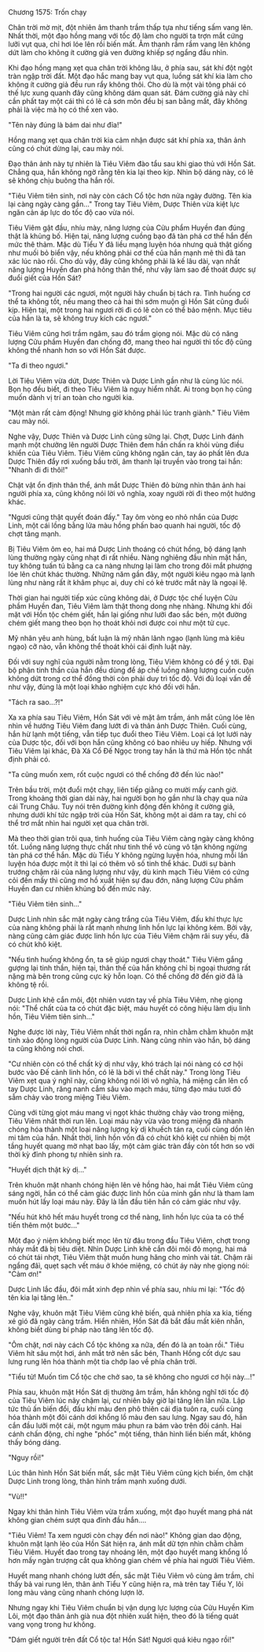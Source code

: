 




Chương 1575: Trốn chạy


Chân trời mờ mịt, đột nhiên âm thanh trầm thấp tựa như tiếng sấm vang lên. Nhất thời, một đạo hồng mang với tốc độ làm cho người ta trợn mắt cứng lưỡi vụt qua, chỉ hơi lóe lên rồi biến mất. Âm thanh rầm rầm vang lên không dứt làm cho không ít cường giả ven đường khiếp sợ ngẩng đầu nhìn.

Khi đạo hồng mang xẹt qua chân trời không lâu, ở phía sau, sát khí đột ngột tràn ngập trời đất. Một đạo hắc mang bay vụt qua, luồng sát khí kia làm cho không ít cường giả đều run rẩy không thôi. Cho dù là một vài tông phái có thế lực xung quanh đây cũng không dám quan sát. Đám cường giả này chỉ cần phất tay một cái thì có lẽ cả sơn môn đều bị san bằng mất, đây không phải là việc mà họ có thể xen vào.

"Tên này đúng là bám dai như đỉa!"

Hồng mang xẹt qua chân trời kia cảm nhận được sát khí phía xa, thân ảnh cũng có chút dừng lại, cau mày nói.

Đạo thân ảnh này tự nhiên là Tiêu Viêm đào tẩu sau khi giao thủ với Hồn Sát. Chẳng qua, hắn không ngờ rằng tên kia lại theo kịp. Nhìn bộ dáng này, có lẽ sẽ không chịu buông tha hắn rồi.

"Tiêu Viêm tiên sinh, nơi này còn cách Cổ tộc hơn nửa ngày đường. Tên kia lại càng ngày càng gần…" Trong tay Tiêu Viêm, Dược Thiên vừa kiệt lực ngăn cản áp lực do tốc độ cao vừa nói.

Tiêu Viêm gật đầu, nhíu mày, năng lượng của Cửu phẩm Huyền đan đúng thật là khủng bố. Hiện tại, năng lượng cuồng bạo đã tàn phá cơ thể hắn đến mức thê thảm. Mặc dù Tiểu Y đã liều mạng luyện hóa nhưng quả thật giống như muối bỏ biển vậy, nếu không phải cơ thể của hắn mạnh mẽ thì đã tan xác lúc nào rồi. Cho dù vậy, đây cũng không phải là kế lâu dài, vạn nhất năng lượng Huyền đan phá hỏng thân thể, như vậy làm sao để thoát được sự đuổi giết của Hồn Sát?

"Trong hai người các ngươi, một người hãy chuẩn bị tách ra. Tình huống cơ thể ta không tốt, nếu mang theo cả hai thì sớm muộn gì Hồn Sát cũng đuổi kịp. Hiện tại, một trong hai ngươi rời đi có lẽ còn có thể bảo mệnh. Mục tiêu của hắn là ta, sẽ không truy kích các ngươi."

Tiêu Viêm cũng hơi trầm ngâm, sau đó trầm giọng nói. Mặc dù có năng lượng Cửu phầm Huyền đan chống đỡ, mang theo hai người thì tốc độ cũng không thể nhanh hơn so với Hồn Sát được.

"Ta đi theo ngươi."

Lời Tiêu Viêm vừa dứt, Dược Thiên và Dược Linh gần như là cùng lúc nói. Bọn họ đều biết, đi theo Tiêu Viêm là nguy hiểm nhất. Ai trong bọn họ cũng muốn dành vị trí an toàn cho người kia.

"Một màn rất cảm động! Nhưng giờ không phải lúc tranh giành." Tiêu Viêm cau mày nói.

Nghe vậy, Dược Thiên và Dược Linh cũng sững lại. Chợt, Dược Linh đánh mạnh một chưởng lên người Dược Thiên đem hắn chấn ra khỏi vùng điều khiển của Tiêu Viêm. Tiêu Viêm cũng không ngăn cản, tay áo phất lên đưa Dược Thiên đẩy rơi xuống bầu trời, âm thanh lại truyền vào trong tai hắn: "Nhanh đi đi thôi!"

Chật vật ổn định thân thể, ánh mắt Dược Thiên đỏ bừng nhìn thân ảnh hai người phía xa, cũng không nói lời vô nghĩa, xoay người rời đi theo một hướng khác.

"Ngươi cũng thật quyết đoán đấy." Tay ôm vòng eo nhỏ nhắn của Dược Linh, một cái lồng bằng lửa màu hồng phấn bao quanh hai người, tốc độ chợt tăng mạnh.

Bị Tiêu Viêm ôm eo, hai má Dược Linh thoáng có chút hồng, bộ dáng lạnh lùng thường ngày cũng nhạt đi rất nhiều. Nàng nghiêng đầu nhìn mặt hắn, tuy không tuấn tú bằng ca ca nàng nhưng lại làm cho trong đôi mắt phượng lóe lên chút khác thường. Những năm gần đây, một người kiêu ngạo mà lạnh lùng như nàng rất ít khâm phục ai, duy chỉ có kẻ trước mắt này là ngoại lệ.

Thời gian hai người tiếp xúc cũng không dài, ở Dược tộc chế luyện Cửu phầm Huyền đan, Tiêu Viêm làm thật thong dong nhẹ nhàng. Nhưng khi đối mặt với Hồn tộc chém giết, hắn lại giống như lưỡi đao sắc bén, một đường chém giết mang theo bọn họ thoát khỏi nơi được coi như một tử cục.

Mỹ nhân yêu anh hùng, bất luận là mỹ nhân lãnh ngạo (lạnh lùng mà kiêu ngạo) cỡ nào, vẫn không thể thoát khỏi cái định luật này.

Đối với suy nghĩ của người nằm trong lòng, Tiêu Viêm không có để ý tới. Đại bộ phận tinh thần của hắn đều dùng để áp chế luồng năng lượng cuồn cuộn không dứt trong cơ thể đồng thời còn phải duy trì tốc độ. Với đủ loại vấn đề như vậy, đúng là một loại khảo nghiệm cực khó đối với hắn.

"Tách ra sao...?!"

Xa xa phía sau Tiêu Viêm, Hồn Sát với vẻ mặt âm trầm, ánh mắt cũng lóe lên nhìn về hướng Tiêu Viêm đang lướt đi và thân ảnh Dược Thiên. Cuối cùng, hắn hừ lạnh một tiếng, vẫn tiếp tục đuổi theo Tiêu Viêm. Loại cá lọt lưới này của Dược tộc, đối với bọn hắn cũng không có bao nhiêu uy hiếp. Nhưng với Tiêu Viêm lại khác, Đà Xá Cổ Đế Ngọc trong tay hắn là thứ mà Hồn tộc nhất định phải có.

"Ta cũng muốn xem, rốt cuộc ngươi có thể chống đỡ đến lúc nào!"

Trên bầu trời, một đuổi một chạy, liên tiếp giằng co mười mấy canh giờ. Trong khoảng thời gian dài này, hai người bọn họ gần như là chạy qua nửa cái Trung Châu. Tuy nói trên đường kinh động đến không ít cường giả, nhưng dưới khí tức ngập trời của Hồn Sát, không một ai dám ra tay, chỉ có thể trơ mắt nhìn hai người xẹt qua chân trời.

Mà theo thời gian trôi qua, tình huống của Tiêu Viêm càng ngày càng không tốt. Luồng năng lượng thực chất như tinh thể vô cùng vô tận không ngừng tàn phá cơ thể hắn. Mặc dù Tiểu Y không ngừng luyện hóa, nhưng mỗi lần luyện hóa được một ít thì lại có thêm vô số tinh thể khác. Dưới sự bành trướng chậm rãi của năng lượng như vậy, dù kinh mạch Tiêu Viêm có cứng cỏi đến mấy thì cũng mơ hồ xuất hiện sự đau đớn, năng lượng Cửu phầm Huyền đan cư nhiên khủng bố đến mức này.

"Tiêu Viêm tiên sinh..."

Dược Linh nhìn sắc mặt ngày càng trắng của Tiêu Viêm, đấu khí thực lực của nàng không phải là rất mạnh nhưng linh hồn lực lại không kém. Bởi vậy, nàng cũng cảm giác được linh hồn lực của Tiêu Viêm chậm rãi suy yếu, đã có chút khô kiệt.

"Nếu tình huống không ổn, ta sẽ giúp ngươi chạy thoát." Tiêu Viêm gắng gượng lại tinh thần, hiện tại, thân thể của hắn không chỉ bị ngoại thương rất nặng mà bên trong cũng cực kỳ hỗn loạn. Có thể chống đỡ đến giờ đã là không tệ rồi.

Dược Linh khẽ cắn môi, đột nhiên vươn tay về phía Tiêu Viêm, nhẹ giọng nói: "Thể chất của ta có chút đặc biệt, máu huyết có công hiệu làm dịu linh hồn, Tiêu Viêm tiên sinh..."

Nghe được lời này, Tiêu Viêm nhất thời ngẩn ra, nhìn chằm chằm khuôn mặt tinh xảo động lòng người của Dược Linh. Nàng cũng nhìn vào hắn, bộ dáng ta cũng không nói chơi.

"Cư nhiên còn có thể chất kỳ dị như vậy, khó trách lại nói nàng có cơ hội bước vào Đế cảnh linh hồn, có lẽ là bởi vì thể chất này." Trong lòng Tiêu Viêm xẹt qua ý nghĩ này, cũng không nói lời vô nghĩa, há miệng cắn lên cổ tay Dược Linh, răng nanh cắm sâu vào mạch máu, từng đạo máu tươi đỏ sẫm chảy vào trong miệng Tiêu Viêm.

Cùng với từng giọt máu mang vị ngọt khác thường chảy vào trong miệng, Tiêu Viêm nhất thời run lên. Loại máu này vừa vào trong miệng đã nhanh chóng hóa thành một loại năng lượng kỳ dị khuếch tán ra, cuối cùng dồn lên mi tâm của hắn. Nhất thời, linh hồn vốn đã có chút khô kiệt cư nhiên bị một tầng huyết quang mờ nhạt bao lấy, một cảm giác tràn đầy còn tốt hơn so với thời kỳ đỉnh phong tự nhiên sinh ra.

"Huyết dịch thật kỳ dị..."

Trên khuôn mặt nhanh chóng hiện lên vẻ hồng hào, hai mắt Tiêu Viêm cũng sáng ngời, hắn có thể cảm giác được linh hồn của mình gần như là tham lam muốn hút lấy loại máu này. Đây là lần đầu tiên hắn có cảm giác như vậy.

"Nếu hút khô hết máu huyết trong cơ thể nàng, linh hồn lực của ta có thể tiến thêm một bước..."

Một đạo ý niệm không biết mọc lên từ đâu trong đầu Tiêu Viêm, chợt trong nháy mắt đã bị tiêu diệt. Nhìn Dược Linh khẽ cắn đôi môi đỏ mọng, hai má có chút tái nhợt, Tiêu Viêm thật muốn hung hăng cho mình vài tát. Chậm rãi ngẩng đâì, quẹt sạch vết máu ở khóe miệng, có chút áy này nhẹ giọng nói: "Cảm ơn!"

Dược Linh lắc đầu, đôi mắt xinh đẹp nhìn về phía sau, nhíu mi lại: "Tốc độ tên kia lại tăng lên.."

Nghe vậy, khuôn mặt Tiêu Viêm cũng khẽ biến, quả nhiên phía xa kia, tiếng xé gió đã ngày càng trầm. Hiển nhiên, Hồn Sát đã bắt đầu mất kiên nhẫn, không biết dùng bí pháp nào tăng lên tốc độ.

"Ôm chặt, nơi này cách Cổ tộc không xa nữa, đến đó là an toàn rồi." Tiêu Viêm hít sâu một hơi, ánh mắt trở nên sắc bén, Thanh Hồng cốt dực sau lưng rung lên hóa thành một tia chớp lao về phía chân trời.

"Tiểu tử! Muốn tìm Cổ tộc che chở sao, ta sẽ không cho ngươi cơ hội này...!"

Phía sau, khuôn mặt Hồn Sát dị thường âm trầm, hắn không nghĩ tới tốc độ của Tiêu Viêm lúc nãy chậm lại, cư nhiên bây giờ lại tăng lên lần nữa. Lập tức thủ ấn biến đổi, đấu khí màu đen phô thiên cái địa tuôn ra, cuối cùng hóa thành một đôi cánh dơi khổng lồ màu đen sau lưng. Ngay sau đó, hắn cắn đầu lưỡi một cái, một ngụm máu phun ra bám vào trên đôi cánh. Hai cánh chấn động, chỉ nghe "phốc" một tiếng, thân hình liền biến mất, không thấy bóng dáng.

"Nguy rồi!"

Lúc thân hình Hồn Sát biến mất, sắc mặt Tiêu Viêm cũng kịch biến, ôm chặt Dược Linh trong lòng, thân hình trầm mạnh xuống dưới.

"Vù!!"

Ngay khi thân hình Tiêu Viêm vừa trầm xuống, một đạo huyết mang phá nát không gian chém sượt qua đỉnh đầu hắn....

"Tiêu Viêm! Ta xem ngươi còn chạy đến nơi nào!" Không gian dao động, khuôn mặt lạnh lẽo của Hồn Sát hiện ra, ánh mắt dữ tợn nhìn chằm chằm Tiêu Viêm. Huyết đao trong tay nhoáng lên, một đạo huyết mang khổng lồ hơn mấy ngàn trượng cắt qua không gian chém về phía hai người Tiêu Viêm.

Huyết mang nhanh chóng lướt đến, sắc mặt Tiêu Viêm vô cùng âm trầm, chỉ thấy bả vai rung lên, thân ảnh Tiểu Y cũng hiện ra, mà trên tay Tiểu Y, lôi long màu vàng cũng nhanh chóng lượn lờ.

Nhưng ngay khi Tiêu Viêm chuẩn bị vận dụng lực lượng của Cửu Huyền Kim Lôi, một đạo thân ảnh già nua đột nhiên xuất hiện, theo đó là tiếng quát vang vọng trong hư không.

"Dám giết người trên đất Cổ tộc ta! Hồn Sát! Ngươi quá kiêu ngạo rồi!"




